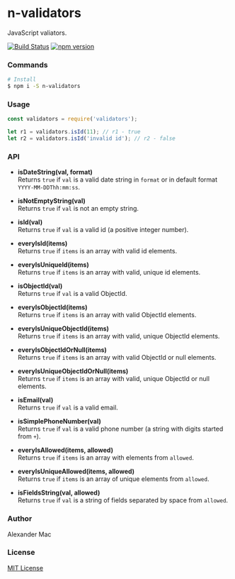 # n-validators
JavaScript valiators.

[![Build Status](https://travis-ci.org/AlexanderMac/n-validators.svg?branch=master)](https://travis-ci.org/AlexanderMac/n-validators)
[![npm version](https://badge.fury.io/js/n-validators.svg)](https://badge.fury.io/js/n-validators)

### Commands

```sh
# Install
$ npm i -S n-validators
```

### Usage
```js
const validators = require('validators');

let r1 = validators.isId(11); // r1 - true
let r2 = validators.isId('invalid id'); // r2 - false
```

### API

- **isDateString(val, format)**<br>
Returns `true` if `val` is a valid date string in `format` or in default format `YYYY-MM-DDThh:mm:ss`.

- **isNotEmptyString(val)**<br>
Returns `true` if `val` is not an empty string.

- **isId(val)**<br>
Returns `true` if `val` is a valid id (a positive integer number).

- **everyIsId(items)**<br>
Returns `true` if `items` is an array with valid id elements.

- **everyIsUniqueId(items)**<br>
Returns `true` if `items` is an array with valid, unique id elements.

- **isObjectId(val)**<br>
Returns `true` if `val` is a valid ObjectId.

- **everyIsObjectId(items)**<br>
Returns `true` if `items` is an array with valid ObjectId elements.

- **everyIsUniqueObjectId(items)**<br>
Returns `true` if `items` is an array with valid, unique ObjectId elements.

- **everyIsObjectIdOrNull(items)**<br>
Returns `true` if `items` is an array with valid ObjectId or null elements.

- **everyIsUniqueObjectIdOrNull(items)**<br>
Returns `true` if `items` is an array with valid, unique ObjectId or null elements.

- **isEmail(val)**<br>
Returns `true` if `val` is a valid email.

- **isSimplePhoneNumber(val)**<br>
Returns `true` if `val` is a valid phone number (a string with digits started from `+`).

- **everyIsAllowed(items, allowed)**<br> 
Returns `true` if `items` is an array with elements from `allowed`.

- **everyIsUniqueAllowed(items, allowed)**<br>
Returns `true` if `items` is an array of unique elements from `allowed`.

- **isFieldsString(val, allowed)**<br>
Returns `true` if `val` is a string of fields separated by space from `allowed`.

### Author
Alexander Mac

### License
[MIT License](license)